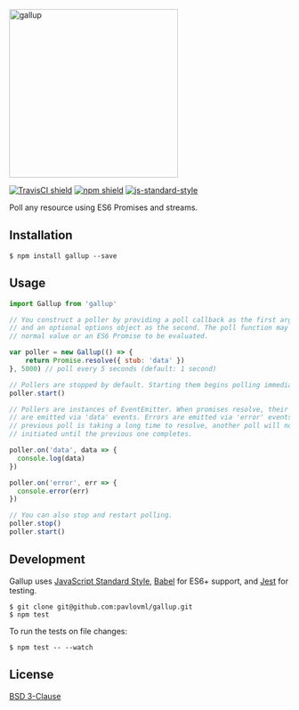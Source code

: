 <img src="https://github.com/pavlovml/gallup/blob/master/resources/logo.png" alt="gallup" width="303" />

[![TravisCI shield](https://img.shields.io/travis/pavlovml/gallup.svg)](https://travis-ci.org/pavlovml/gallup) [![npm shield](https://img.shields.io/npm/v/gallup.svg)](https://www.npmjs.com/package/gallup) [![js-standard-style](https://img.shields.io/badge/code%20style-standard-brightgreen.svg?style=flat)](http://standardjs.com/)

Poll any resource using ES6 Promises and streams.

## Installation

    $ npm install gallup --save

## Usage

```javascript
import Gallup from 'gallup'

// You construct a poller by providing a poll callback as the first argument
// and an optional options object as the second. The poll function may return a
// normal value or an ES6 Promise to be evaluated.

var poller = new Gallup(() => {
    return Promise.resolve({ stub: 'data' })
}, 5000) // poll every 5 seconds (default: 1 second)

// Pollers are stopped by default. Starting them begins polling immediately.
poller.start()

// Pollers are instances of EventEmitter. When promises resolve, their values
// are emitted via 'data' events. Errors are emitted via 'error' events. If the
// previous poll is taking a long time to resolve, another poll will not be
// initiated until the previous one completes.

poller.on('data', data => {
  console.log(data)
})

poller.on('error', err => {
  console.error(err)
})

// You can also stop and restart polling.
poller.stop()
poller.start()
```

## Development

Gallup uses [JavaScript Standard Style](https://github.com/feross/standard), [Babel](https://babeljs.io/) for ES6+ support, and [Jest](http://facebook.github.io/jest/) for testing.

    $ git clone git@github.com:pavlovml/gallup.git
    $ npm test

To run the tests on file changes:

    $ npm test -- --watch

## License

[BSD 3-Clause](https://github.com/pavlovml/gallup/blob/master/LICENSE)
